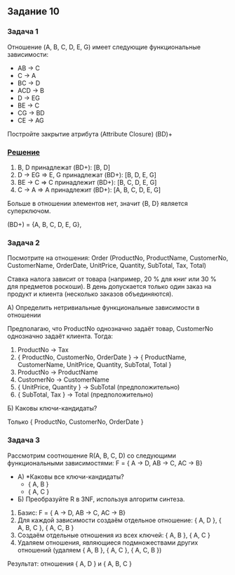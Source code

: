 ﻿## Задание 10

### Задача 1

Отношение (A, B, C, D, E, G) имеет следующие функциональные зависимости:

* AB → C
* C → A
* BC → D
* ACD → B
* D → EG
* BE → C
* CG → BD
* CE → AG

Постройте закрытие атрибута (Attribute Closure) (BD)+

### <ins> Решение </ins>

1. B, D принадлежат (BD+): [B, D]
2. D → EG => E, G принадлежат (BD+): [B, D, E, G]
3. BE → C => С принадлежит (BD+): [B, C, D, E, G]
4. C → A => A принадлежит (BD+): [A, B, C, D, E, G]

Больше в отношении элементов нет, значит {B, D} является суперключом.

(BD+) = {A, B, C, D, E, G},

### Задача 2

Посмотрите на отношения: Order (ProductNo, ProductName, CustomerNo, CustomerName, OrderDate, UnitPrice, Quantity,
SubTotal, Tax, Total)

Ставка налога зависит от товара (например, 20 % для книг или 30 % для предметов роскоши). В день допускается только один
заказ на продукт и клиента (несколько заказов объединяются).

А) Определить нетривиальные функциональные зависимости в отношении

Предполагаю, что ProductNo однозначно задаёт товар, CustomerNo однозначно задаёт клиента. Тогда:

1. ProductNo -> Tax
2. { ProductNo, CustomerNo, OrderDate } -> { ProductName, CustomerName, UnitPrice, Quantity, SubTotal, Total }
3. ProductNo -> ProductName
4. CustomerNo -> CustomerName
5. { UnitPrice, Quantity } -> SubTotal (предположительно)
6. { SubTotal, Tax } -> Total (предположительно)

Б) Каковы ключи-кандидаты?

Только { ProductNo, CustomerNo, OrderDate }

### Задача 3

Рассмотрим соотношение R(A, B, C, D) со следующими функциональными зависимостями:
F = { A → D, AB → C, AC → B}

* А) *Каковы все ключи-кандидаты?
    * { A, B }
    * { A, C }
* Б) Преобразуйте R в 3NF, используя алгоритм синтеза.

1. Базис: F = { A → D, AB → C, AC → B}
2. Для каждой зависимости создаём отдельное отношение: { A, D }, { A, B, C }, { A, C, B }
3. Создаём отдельные отношения из всех ключей: { A, B }, { A, C }
4. Удаляем отношения, являющиеся подмножествами других отношений (удаляем { A, B }, { A, C }, { A, C, B })

Результат: отношения { A, D } и { A, B, C }